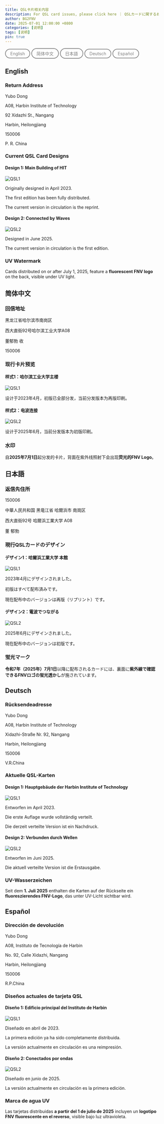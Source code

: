 ```yaml
---
title: QSL卡片相关内容
description: For QSL card issues, please click here ｜ QSLカードに関するお問い合わせは、こちらをクリックしてください ｜ Bei Fragen zur QSL-Karte klicken Sie bitte hier ｜ Si tiene preguntas sobre la tarjeta QSL, haga clic aquí
author: BG2FNV
date: 2025-07-01 12:00:00 +0800
categories: [说明]
tags: [说明]
pin: true
---
```

<a href="#English" style="text-decoration: none; background: transparent; border: 2px solid gray; color: gray; padding: 5px 15px; border-radius: 50px; display: inline-block; text-align: center;">English</a>   <a href="#简体中文" style="text-decoration: none; background: transparent; border: 2px solid gray; color: gray; padding: 5px 15px; border-radius: 50px; display: inline-block; text-align: center;">简体中文</a>   <a href="#日本語" style="text-decoration: none; background: transparent; border: 2px solid gray; color: gray; padding: 5px 15px; border-radius: 50px; display: inline-block; text-align: center;">日本語</a>   <a href="#Deutsch" style="text-decoration: none; background: transparent; border: 2px solid gray; color: gray; padding: 5px 15px; border-radius: 50px; display: inline-block; text-align: center;">Deutsch</a>   <a href="#Español" style="text-decoration: none; background: transparent; border: 2px solid gray; color: gray; padding: 5px 15px; border-radius: 50px; display: inline-block; text-align: center;">Español</a>

## English

### Return Address

Yubo Dong

A08, Harbin Institute of Technology

92 Xidazhi St., Nangang 

Harbin, Heilongjiang

150006

P. R. China

### Current QSL Card Designs

#### Design 1: Main Building of HIT

![QSL1](/img/markdown/qsl/qsl1_sample.jpg)

Originally designed in April 2023.

The first edition has been fully distributed.

The current version in circulation is the reprint.

#### Design 2: Connected by Waves

![QSL2](/img/markdown/qsl/qsl2_sample.jpg)

Designed in June 2025.

The current version in circulation is the first edition.

### UV Watermark

Cards distributed on or after July 1, 2025,  feature a **fluorescent FNV logo** on the back, visible under UV light.



## 简体中文

### 回信地址

黑龙江省哈尔滨市南岗区

西大直街92号哈尔滨工业大学A08

董郁勃 收

150006

### 现行卡片预览

#### 样式1：哈尔滨工业大学主楼

![QSL1](/img/markdown/qsl/qsl1_sample.jpg)

设计于2023年4月，初版已全部分发，当前分发版本为再版印刷。

#### 样式2：电波连接

![QSL2](/img/markdown/qsl/qsl2_sample.jpg)

设计于2025年6月，当前分发版本为初版印刷。

### 水印

自**2025年7月1日**起分发的卡片，背面在紫外线照射下会出现**荧光的FNV Logo**。



## 日本語

### 返信先住所

150006

中華人民共和国 黑竜江省 哈爾浜市 南崗区

西大直街92号 哈爾浜工業大学 A08

董 郁勃

### 現行QSLカードのデザイン

#### デザイン1：哈爾浜工業大学 本館

![QSL1](/img/markdown/qsl/qsl1_sample.jpg)

2023年4月にデザインされました。

初版はすべて配布済みです。

現在配布中のバージョンは再版（リプリント）です。

#### デザイン2：電波でつながる

![QSL2](/img/markdown/qsl/qsl2_sample.jpg)

2025年6月にデザインされました。

現在配布中のバージョンは初版です。

### 蛍光マーク

**令和7年（2025年）7月1日**以降に配布されるカードには、裏面に**紫外線で確認できるFNVロゴの蛍光透かし**が施されています。



## Deutsch

### Rücksendeadresse

Yubo Dong

A08, Harbin Institute of Technology

Xidazhi-Straße Nr. 92, Nangang

Harbin, Heilongjiang

150006

V.R.China

### Aktuelle QSL-Karten

#### Design 1: Hauptgebäude der Harbin Institute of Technology

![QSL1](/img/markdown/qsl/qsl1_sample.jpg)

Entworfen im April 2023.

Die erste Auflage wurde vollständig verteilt.

Die derzeit verteilte Version ist ein Nachdruck.

#### Design 2: Verbunden durch Wellen

![QSL2](/img/markdown/qsl/qsl2_sample.jpg)

Entworfen im Juni 2025.

Die aktuell verteilte Version ist die Erstausgabe.

### UV-Wasserzeichen

Seit dem **1. Juli 2025** enthalten die Karten auf der Rückseite ein **fluoreszierendes FNV-Logo**, das unter UV-Licht sichtbar wird.



## Español

### Dirección de devolución

Yubo Dong

A08, Instituto de Tecnología de Harbin

No. 92, Calle Xidazhi, Nangang

Harbin, Heilongjiang

150006

R.P.China

### Diseños actuales de tarjeta QSL

#### Diseño 1: Edificio principal del Instituto de Harbin

![QSL1](/img/markdown/qsl/qsl1_sample.jpg)

Diseñado en abril de 2023.

La primera edición ya ha sido completamente distribuida.

La versión actualmente en circulación es una reimpresión.

#### Diseño 2: Conectados por ondas

![QSL2](/img/markdown/qsl/qsl2_sample.jpg)

Diseñado en junio de 2025.

La versión actualmente en circulación es la primera edición.

### Marca de agua UV

Las tarjetas distribuidas **a partir del 1 de julio de 2025** incluyen un **logotipo FNV fluorescente en el reverso**, visible bajo luz ultravioleta.
